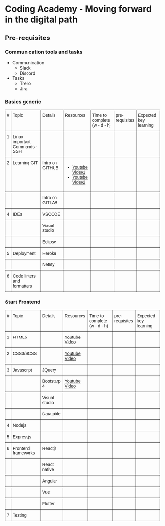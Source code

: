 # Coding Academy - Moving forward in the digital path

## Pre-requisites
### Communication tools and tasks
* Communication
  * Slack
  * Discord
* Tasks
  * Trello
  * Jira


### Basics generic
<table class="tg">
  <tr>
    <th class="ctbl">#</th>
    <th class="ctbl">Topic</th>
    <th class="ctbl">Details</th>
    <th class="ctbl">Resources</th>
    <th class="ctbl">Time to complete (w - d - h)</th>
    <th class="ctbl">pre-requisites</th>
    <th class="ctbl">Expected key learning</th>
  </tr>
  <tr>
    <td class="ctbl">1</td>
    <td class="ctbl">Linux important Commands - SSH</td>
    <td class="ctbl"></td>
    <td class="ctbl"></td>
    <td class="ctbl"></td>
    <td class="ctbl"></td>
    <td class="ctbl"></td>
  </tr>
  <tr>
    <td class="ctbl">2</td>
    <td class="ctbl">Learning GIT</td>
    <td class="ctbl">Intro on GITHUB</td>
    <td class="ctbl"><ul><li><a href="https://youtu.be/SWYqp7iY_Tc">Youtube Video1</a></li><li> 
    <a href="https://youtu.be/nhNq2kIvi9s">Youtube Video2<a></li></ul></td>
    <td class="ctbl"></td>
    <td class="ctbl"></td>
    <td class="ctbl"></td>
  </tr>
  <tr>
  <td class="ctbl"></td>
    <td class="ctbl"></td>
    <td class="ctbl">Intro on GITLAB </td>
    <td class="ctbl"></td>
    <td class="ctbl"></td>
    <td class="ctbl"></td>
    <td class="ctbl"></td>
  </tr>
   <tr>
   <td class="ctbl">4</td>
    <td class="ctbl">IDEs</td>
    <td class="ctbl">VSCODE</td>
    <td class="ctbl"></td>
    <td class="ctbl"></td>
    <td class="ctbl"></td>
    <td class="ctbl"></td>
  </tr>
   <tr>
    <td class="ctbl"></td>
    <td class="ctbl"></td>
    <td class="ctbl">Visual studio</td>
    <td class="ctbl"></td>
    <td class="ctbl"></td>
    <td class="ctbl"></td>
    <td class="ctbl"></td>
  </tr>
  <tr>
    <td class="ctbl"></td>
    <td class="ctbl"></td>
    <td class="ctbl">Eclipse</td>
    <td class="ctbl"></td>
    <td class="ctbl"></td>
    <td class="ctbl"></td>
    <td class="ctbl"></td>
  </tr>
  <tr>
   <td class="ctbl">5</td>
    <td class="ctbl">Deployment</td>
    <td class="ctbl">Heroku</td>
    <td class="ctbl"></td>
    <td class="ctbl"></td>
    <td class="ctbl"></td>
    <td class="ctbl"></td>
  </tr>
   <tr>
   <td class="ctbl"></td>
    <td class="ctbl"></td>
    <td class="ctbl">Netlify</td>
    <td class="ctbl"></td>
    <td class="ctbl"></td>
    <td class="ctbl"></td>
    <td class="ctbl"></td>
  </tr>
   <tr>
   <td class="ctbl">6</td>
    <td class="ctbl">Code linters and formatters</td>
    <td class="ctbl"></td>
    <td class="ctbl"></td>
    <td class="ctbl"></td>
    <td class="ctbl"></td>
    <td class="ctbl"></td>
  </tr>
</table>

### Start Frontend

<table class="tg">
  <tr>
    <th class="ctbl">#</th>
    <th class="ctbl">Topic</th>
    <th class="ctbl">Details</th>
    <th class="ctbl">Resources</th>
    <th class="ctbl">Time to complete (w - d - h)</th>
    <th class="ctbl">pre-requisites</th>
    <th class="ctbl">Expected key learning</th>
  </tr>
  <tr>
    <td class="ctbl">1</td>
    <td class="ctbl">HTML5</td>
    <td class="ctbl"></td>
    <td class="ctbl"><a href="https://youtu.be/T6TeFXN389s">Youtube Video<a></td>
    <td class="ctbl"></td>
    <td class="ctbl"></td>
    <td class="ctbl"></td>
  </tr>
  <tr>
    <td class="ctbl">2</td>
    <td class="ctbl">CSS3/SCSS</td>
    <td class="ctbl"></td>
    <td class="ctbl"><a href="https://youtu.be/_a5j7KoflTs">Youtube Video<a></td>
    <td class="ctbl"></td>
    <td class="ctbl"></td>
    <td class="ctbl"></td>
  </tr>
  <tr>
  <td class="ctbl">3</td>
    <td class="ctbl">Javascript</td>
    <td class="ctbl">JQuery</td>
    <td class="ctbl"></td>
    <td class="ctbl"></td>
    <td class="ctbl"></td>
    <td class="ctbl"></td>
  </tr>
   <tr>
   <td class="ctbl"></td>
    <td class="ctbl"></td>
    <td class="ctbl">Bootstarp 4</td>
    <td class="ctbl"><a href="https://youtu.be/xDyRQhne604">Youtube Video<a></td>
    <td class="ctbl"></td>
    <td class="ctbl"></td>
    <td class="ctbl"></td>
  </tr>
   <tr>
    <td class="ctbl"></td>
    <td class="ctbl"></td>
    <td class="ctbl">Visual studio</td>
    <td class="ctbl"></td>
    <td class="ctbl"></td>
    <td class="ctbl"></td>
    <td class="ctbl"></td>
  </tr>
  <tr>
    <td class="ctbl"></td>
    <td class="ctbl"></td>
    <td class="ctbl">Datatable</td>
    <td class="ctbl"></td>
    <td class="ctbl"></td>
    <td class="ctbl"></td>
    <td class="ctbl"></td>
  </tr>
  <tr>
   <td class="ctbl">4</td>
    <td class="ctbl">Nodejs</td>
    <td class="ctbl"></td>
    <td class="ctbl"></td>
    <td class="ctbl"></td>
    <td class="ctbl"></td>
    <td class="ctbl"></td>
  </tr>
   <tr>
   <td class="ctbl">5</td>
    <td class="ctbl">Expressjs</td>
    <td class="ctbl"></td>
    <td class="ctbl"></td>
    <td class="ctbl"></td>
    <td class="ctbl"></td>
    <td class="ctbl"></td>
  </tr>
   <tr>
   <td class="ctbl">6</td>
    <td class="ctbl">Frontend frameworks</td>
    <td class="ctbl">Reactjs</td>
    <td class="ctbl"></td>
    <td class="ctbl"></td>
    <td class="ctbl"></td>
    <td class="ctbl"></td>
  </tr>
   <tr>
   <td class="ctbl"></td>
    <td class="ctbl"></td>
    <td class="ctbl">React native</td>
    <td class="ctbl"></td>
    <td class="ctbl"></td>
    <td class="ctbl"></td>
    <td class="ctbl"></td>
  </tr>
   <tr>
   <td class="ctbl"></td>
    <td class="ctbl"></td>
    <td class="ctbl">Angular</td>
    <td class="ctbl"></td>
    <td class="ctbl"></td>
    <td class="ctbl"></td>
    <td class="ctbl"></td>
  </tr>
   <tr>
   <td class="ctbl"></td>
    <td class="ctbl"></td>
    <td class="ctbl">Vue</td>
    <td class="ctbl"></td>
    <td class="ctbl"></td>
    <td class="ctbl"></td>
    <td class="ctbl"></td>
  </tr>
   <tr>
   <td class="ctbl"></td>
    <td class="ctbl"></td>
    <td class="ctbl">Flutter</td>
    <td class="ctbl"></td>
    <td class="ctbl"></td>
    <td class="ctbl"></td>
    <td class="ctbl"></td>
  </tr>
   <tr>
   <td class="ctbl">7</td>
    <td class="ctbl">Testing</td>
    <td class="ctbl"></td>
    <td class="ctbl"></td>
    <td class="ctbl"></td>
    <td class="ctbl"></td>
    <td class="ctbl"></td>
  </tr>
</table>

<style type="text/css">
.tg  {border-collapse:collapse;border-spacing:0;}
.tg td{font-family:Arial, sans-serif;font-size:14px;padding:10px 5px;border-style:solid;border-width:1px;overflow:hidden;word-break:normal;border-color:black;}
.tg th{font-family:Arial, sans-serif;font-size:14px;font-weight:normal;padding:10px 5px;border-style:solid;border-width:1px;overflow:hidden;word-break:normal;border-color:black;}
.tg .ctbl{border-color:inherit;text-align:left;vertical-align:top}
</style>